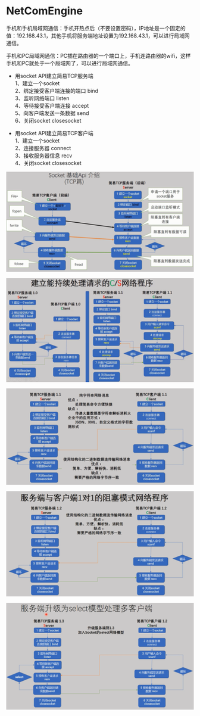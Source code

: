 # NetComEngine

手机和手机局域网通信：手机开热点后（不要设置密码），IP地址是一个固定的值：192.168.43.1，其他手机将服务端地址设置为192.168.43.1，可以进行局域网通信。     

手机和PC局域网通信：PC插在路由器的一个端口上，手机连路由器的wifi，这样手机和PC就处于一个局域网了，可以进行局域网通信。    

- 用socket API建立简易TCP服务端		    
1、建立一个socket		     
2、绑定接受客户端连接的端口 bind		     
3、监听网络端口 listen		      
4、等待接受客户端连接 accept		      
5、向客户端发送一条数据 send      
6、关闭socket closesocket		     

- 用socket API建立简易TCP客户端   		    
1、建立一个socket		     
2、连接服务器 connect		     
3、接收服务器信息 recv		     
4、关闭socket closesocket		    

![](https://github.com/havenow/NetComEngine/blob/master/pic/socket(tcp).png)


![](https://github.com/havenow/NetComEngine/blob/master/pic/%E6%8C%81%E7%BB%AD%E5%A4%84%E7%90%86%E8%AF%B7%E6%B1%82%E7%BD%91%E7%BB%9C%E7%A8%8B%E5%BA%8F.png)


![](https://github.com/havenow/NetComEngine/blob/master/pic/%E5%8F%91%E9%80%81%E7%BB%93%E6%9E%84%E5%8C%96%E7%9A%84%E7%BD%91%E7%BB%9C%E6%B6%88%E6%81%AF%E6%95%B0%E6%8D%AE.png)


![](https://github.com/havenow/NetComEngine/blob/master/pic/1%E5%AF%B91%E7%9A%84%E9%98%BB%E5%A1%9E%E6%A8%A1%E5%BC%8F%E7%BD%91%E7%BB%9C%E7%A8%8B%E5%BA%8F.png)

![](https://github.com/havenow/NetComEngine/blob/master/pic/%E6%9C%8D%E5%8A%A1%E7%AB%AF%E4%B8%BAselect%E6%A8%A1%E5%9E%8B%E5%A4%84%E7%90%86%E5%A4%9A%E5%AE%A2%E6%88%B7%E7%AB%AF.png)
